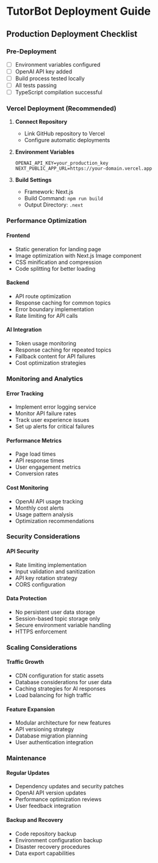 # TutorBot Deployment Guide

## Production Deployment Checklist

### Pre-Deployment
- [ ] Environment variables configured
- [ ] OpenAI API key added
- [ ] Build process tested locally
- [ ] All tests passing
- [ ] TypeScript compilation successful

### Vercel Deployment (Recommended)

1. **Connect Repository**
   - Link GitHub repository to Vercel
   - Configure automatic deployments

2. **Environment Variables**
   ```
   OPENAI_API_KEY=your_production_key
   NEXT_PUBLIC_APP_URL=https://your-domain.vercel.app
   ```

3. **Build Settings**
   - Framework: Next.js
   - Build Command: `npm run build`
   - Output Directory: `.next`

### Performance Optimization

#### Frontend
- Static generation for landing page
- Image optimization with Next.js Image component
- CSS minification and compression
- Code splitting for better loading

#### Backend
- API route optimization
- Response caching for common topics
- Error boundary implementation
- Rate limiting for API calls

#### AI Integration
- Token usage monitoring
- Response caching for repeated topics
- Fallback content for API failures
- Cost optimization strategies

### Monitoring and Analytics

#### Error Tracking
- Implement error logging service
- Monitor API failure rates
- Track user experience issues
- Set up alerts for critical failures

#### Performance Metrics
- Page load times
- API response times
- User engagement metrics
- Conversion rates

#### Cost Monitoring
- OpenAI API usage tracking
- Monthly cost alerts
- Usage pattern analysis
- Optimization recommendations

### Security Considerations

#### API Security
- Rate limiting implementation
- Input validation and sanitization
- API key rotation strategy
- CORS configuration

#### Data Protection
- No persistent user data storage
- Session-based topic storage only
- Secure environment variable handling
- HTTPS enforcement

### Scaling Considerations

#### Traffic Growth
- CDN configuration for static assets
- Database considerations for user data
- Caching strategies for AI responses
- Load balancing for high traffic

#### Feature Expansion
- Modular architecture for new features
- API versioning strategy
- Database migration planning
- User authentication integration

### Maintenance

#### Regular Updates
- Dependency updates and security patches
- OpenAI API version updates
- Performance optimization reviews
- User feedback integration

#### Backup and Recovery
- Code repository backup
- Environment configuration backup
- Disaster recovery procedures
- Data export capabilities